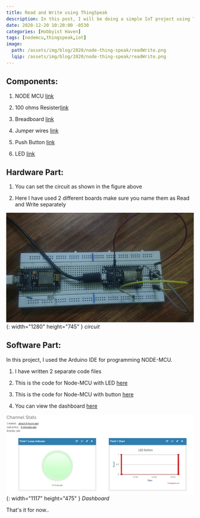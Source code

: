 ```yaml
---
title: Read and Write using ThingSpeak
description: In this post, I will be doing a simple IoT project using ThingSpeak.
date: 2020-12-20 10:20:00 -0530
categories: [Hobbyist Haven]
tags: [nodemcu,thingspeak,iot]
image:
  path: /assets/img/blog/2020/node-thing-speak/readWrite.png
  lqip: /assets/img/blog/2020/node-thing-speak/readWrite.png
---
```


## Components:

1. NODE MCU [link](https://www.amazon.in/gp/product/B010O1G1ES/ref=ppx_yo_dt_b_asin_title_o00_s00?ie=UTF8&psc=1)

1. 100 ohms Resister[link](https://www.amazon.in/ELECTROBOT-100-PCS-OHM-RESISTORS/dp/B0713N6HYM/ref=sr_1_2?dchild=1&keywords=100+ohm+resistor&qid=1608481534&sr=8-2)

1. Breadboard [link](https://www.amazon.in/Generic-Elementz-Solderless-Piecesb-Circuit/dp/B00MC1CCZQ/ref=sr_1_3?dchild=1&keywords=breadboard&qid=1604324184&sr=8-3&th=1)

1. Jumper wires [link](https://www.amazon.in/ApTechDeals-Jumper-Female-breadboard-jumper/dp/B074J9CPV3/ref=sr_1_2_mod_primary_lightning_deal?crid=25YR2Z8ZGWY72&dchild=1&keywords=jumper+wires+for+arduino&qid=1604324158&sbo=Tc8eqSFhUl4VwMzbE4fw%2Fw%3D%3D&smid=AT95IG9ONZD7S&sprefix=jumper%2Caps%2C434&sr=8-2)

1. Push Button [link](https://www.amazon.in/switch-11x11x4-3MM-Tactile-Button-Self-Reset/dp/B07MDH66DN/ref=sr_1_1?dchild=1&keywords=button+for+arduino&qid=1604324082&sr=8-1)

1. LED [link](https://www.amazon.in/5mm-red-Led-Set-25/dp/B07CRYP6Y8/ref=sr_1_12?dchild=1&keywords=red+led&qid=1604331356&replacementKeywords=led&sr=8-12&vehicle=Vespa%3ARED)

## Hardware Part:

1. You can set the circuit as shown in the figure above

1. Here I have used 2 different boards make sure you name them as Read and Write separately

![circuit](assets/img/blog/2020/node-thing-speak/CircuitThingSpeakIoT.jpg){: width="1280" height="745" }
_circuit_

## Software Part:

In this project, I used the Arduino IDE for programming NODE-MCU.

1. I have written 2 separate code files

1. This is the code for Node-MCU with LED [here](https://github.com/MadeByBalaji/Arduino/blob/master/ThingSpeak/ThingSpeakLED/ThingSpeakLED.ino)

1. This is the code for Node-MCU with button [here](https://github.com/MadeByBalaji/Arduino/blob/master/ThingSpeak/ThingSpeakButton/ThingSpeakButton.ino)

1. You can view the dashboard [here](https://thingspeak.mathworks.com/channels/1270625)

![Dashboard](assets/img/blog/2020/node-thing-speak/ThingSpeak.jpg){: width="1117" height="475" }
_Dashboard_

That's it for now..